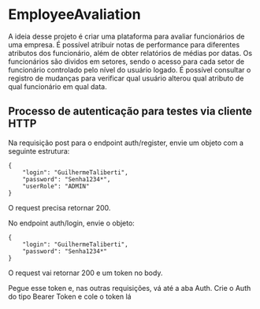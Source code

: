# EmployeeAvaliation
A ideia desse projeto é criar uma plataforma para avaliar funcionários de uma empresa. 
É possível atribuir notas de performance para diferentes atributos dos funcionário, além de obter relatórios de médias por datas.
Os funcionários são dividos em setores, sendo o acesso para cada setor de funcionário controlado pelo nível do usuário logado.
É possível consultar o registro de mudanças para verificar qual usuário alterou qual atributo de qual funcionário em qual data.

## Processo de autenticação para testes via cliente HTTP
Na requisição post para o endpoint auth/register, envie um objeto com a seguinte estrutura:

    {
        "login": "GuilhermeTaliberti",
        "password": "Senha1234*",
        "userRole": "ADMIN"
    }
O request precisa retornar 200.

No endpoint auth/login, envie o objeto:

    {
        "login": "GuilhermeTaliberti",
        "password": "Senha1234*"
    }
O request vai retornar 200 e um token no body.

Pegue esse token e, nas outras requisições, vá até a aba Auth.
Crie o Auth do tipo Bearer Token e cole o token lá